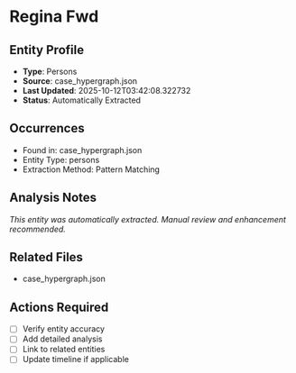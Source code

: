 # Regina Fwd

## Entity Profile
- **Type**: Persons
- **Source**: case_hypergraph.json
- **Last Updated**: 2025-10-12T03:42:08.322732
- **Status**: Automatically Extracted

## Occurrences
- Found in: case_hypergraph.json
- Entity Type: persons
- Extraction Method: Pattern Matching

## Analysis Notes
*This entity was automatically extracted. Manual review and enhancement recommended.*

## Related Files
- case_hypergraph.json

## Actions Required
- [ ] Verify entity accuracy
- [ ] Add detailed analysis
- [ ] Link to related entities
- [ ] Update timeline if applicable
